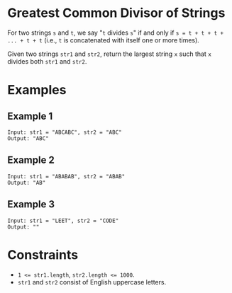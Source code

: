 # Greatest Common Divisor of Strings

For two strings `s` and `t`, we say "`t` divides `s`" if and only if `s = t + t + t + ... + t + t` (i.e., `t` is concatenated with itself one or more times).

Given two strings `str1` and `str2`, return the largest string `x` such that `x` divides both `str1` and `str2`.

# Examples

## Example 1

```text
Input: str1 = "ABCABC", str2 = "ABC"
Output: "ABC"
```

## Example 2

```text
Input: str1 = "ABABAB", str2 = "ABAB"
Output: "AB"
```

## Example 3

```text
Input: str1 = "LEET", str2 = "CODE"
Output: ""
```

# Constraints

- `1 <= str1.length`, `str2.length <= 1000`.
- `str1` and `str2` consist of English uppercase letters.
